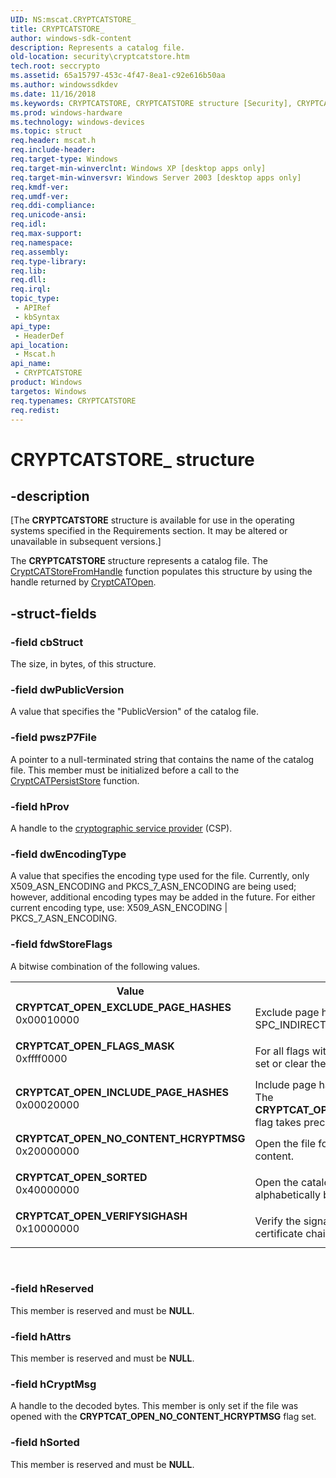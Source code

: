 ```yaml
---
UID: NS:mscat.CRYPTCATSTORE_
title: CRYPTCATSTORE_
author: windows-sdk-content
description: Represents a catalog file.
old-location: security\cryptcatstore.htm
tech.root: seccrypto
ms.assetid: 65a15797-453c-4f47-8ea1-c92e616b50aa
ms.author: windowssdkdev
ms.date: 11/16/2018
ms.keywords: CRYPTCATSTORE, CRYPTCATSTORE structure [Security], CRYPTCATSTORE_, CRYPTCAT_OPEN_EXCLUDE_PAGE_HASHES, CRYPTCAT_OPEN_FLAGS_MASK, CRYPTCAT_OPEN_INCLUDE_PAGE_HASHES, CRYPTCAT_OPEN_NO_CONTENT_HCRYPTMSG, CRYPTCAT_OPEN_SORTED, CRYPTCAT_OPEN_VERIFYSIGHASH, mscat/CRYPTCATSTORE, security.cryptcatstore
ms.prod: windows-hardware
ms.technology: windows-devices
ms.topic: struct
req.header: mscat.h
req.include-header: 
req.target-type: Windows
req.target-min-winverclnt: Windows XP [desktop apps only]
req.target-min-winversvr: Windows Server 2003 [desktop apps only]
req.kmdf-ver: 
req.umdf-ver: 
req.ddi-compliance: 
req.unicode-ansi: 
req.idl: 
req.max-support: 
req.namespace: 
req.assembly: 
req.type-library: 
req.lib: 
req.dll: 
req.irql: 
topic_type:
 - APIRef
 - kbSyntax
api_type:
 - HeaderDef
api_location:
 - Mscat.h
api_name:
 - CRYPTCATSTORE
product: Windows
targetos: Windows
req.typenames: CRYPTCATSTORE
req.redist: 
---
```


# CRYPTCATSTORE_ structure


## -description


<p class="CCE_Message">[The  <b>CRYPTCATSTORE</b> structure is available for use in the operating systems specified in the Requirements section. It may be altered or unavailable in subsequent versions.]

 The <b>CRYPTCATSTORE</b> structure represents a catalog file. The <a href="https://msdn.microsoft.com/ce4fe972-0ed5-4b18-8ec5-9883af326335">CryptCATStoreFromHandle</a> function populates this structure by using the handle returned by <a href="https://msdn.microsoft.com/e81f3a3d-d5b7-4266-838d-b83e331c8594">CryptCATOpen</a>.


## -struct-fields




### -field cbStruct

The size, in bytes, of this structure.


### -field dwPublicVersion

A value that specifies the "PublicVersion" of the catalog file.


### -field pwszP7File

A pointer to a null-terminated string that contains the name of the catalog file. This member must be initialized before a call to the <a href="https://msdn.microsoft.com/2a564b0e-fcc6-4702-8173-d18df7064e53">CryptCATPersistStore</a> function.


### -field hProv

A handle to the <a href="https://msdn.microsoft.com/db46def4-bfdc-4801-a57d-d568e94a2dbb">cryptographic service provider</a> (CSP).


### -field dwEncodingType

A value that specifies the encoding type used for the file. Currently, only X509_ASN_ENCODING and PKCS_7_ASN_ENCODING are being used; however, additional encoding types may be added in the future. For either current encoding type, use: X509_ASN_ENCODING | PKCS_7_ASN_ENCODING.


### -field fdwStoreFlags

A bitwise combination of the following values.

<table>
<tr>
<th>Value</th>
<th>Meaning</th>
</tr>
<tr>
<td width="40%"><a id="CRYPTCAT_OPEN_EXCLUDE_PAGE_HASHES"></a><a id="cryptcat_open_exclude_page_hashes"></a><dl>
<dt><b>CRYPTCAT_OPEN_EXCLUDE_PAGE_HASHES</b></dt>
<dt>0x00010000</dt>
</dl>
</td>
<td width="60%">
Exclude page hashes in SPC_INDIRECT_DATA.

</td>
</tr>
<tr>
<td width="40%"><a id="CRYPTCAT_OPEN_FLAGS_MASK"></a><a id="cryptcat_open_flags_mask"></a><dl>
<dt><b>CRYPTCAT_OPEN_FLAGS_MASK</b></dt>
<dt>0xffff0000</dt>
</dl>
</td>
<td width="60%">
 For all flags with a value in the upper word, set or clear the flag.

</td>
</tr>
<tr>
<td width="40%"><a id="CRYPTCAT_OPEN_INCLUDE_PAGE_HASHES"></a><a id="cryptcat_open_include_page_hashes"></a><dl>
<dt><b>CRYPTCAT_OPEN_INCLUDE_PAGE_HASHES</b></dt>
<dt>0x00020000</dt>
</dl>
</td>
<td width="60%">
Include page hashes in SPC_INDIRECT_DATA. The <b>CRYPTCAT_OPEN_EXCLUDE_PAGE_HASHES</b> flag takes precedence if it is also set.

</td>
</tr>
<tr>
<td width="40%"><a id="CRYPTCAT_OPEN_NO_CONTENT_HCRYPTMSG"></a><a id="cryptcat_open_no_content_hcryptmsg"></a><dl>
<dt><b>CRYPTCAT_OPEN_NO_CONTENT_HCRYPTMSG</b></dt>
<dt>0x20000000</dt>
</dl>
</td>
<td width="60%">
Open the file for decoding without detached content.

</td>
</tr>
<tr>
<td width="40%"><a id="CRYPTCAT_OPEN_SORTED"></a><a id="cryptcat_open_sorted"></a><dl>
<dt><b>CRYPTCAT_OPEN_SORTED</b></dt>
<dt>0x40000000</dt>
</dl>
</td>
<td width="60%">
Open the catalog with the entries sorted alphabetically by subject.

</td>
</tr>
<tr>
<td width="40%"><a id="CRYPTCAT_OPEN_VERIFYSIGHASH"></a><a id="cryptcat_open_verifysighash"></a><dl>
<dt><b>CRYPTCAT_OPEN_VERIFYSIGHASH</b></dt>
<dt>0x10000000</dt>
</dl>
</td>
<td width="60%">
Verify the signature hash but not the certificate chain.

</td>
</tr>
</table>
 


### -field hReserved

This member is reserved and must be <b>NULL</b>.


### -field hAttrs

This member is reserved and must be <b>NULL</b>.


### -field hCryptMsg

A handle to the decoded bytes. This member is only set if the file was opened with the <b>CRYPTCAT_OPEN_NO_CONTENT_HCRYPTMSG</b> flag set.


### -field hSorted

This member is reserved and must be <b>NULL</b>.

